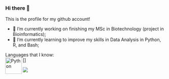 ### Hi there 👋

This is the profile for my github account!

- 🔭 I’m currently working on finishing my MSc in Biotechnology (project in Bioinformatics);
- 🌱 I’m currently learning to improve my skills in Data Analysis in Python, R, and Bash; 

Languages that I know:    
[<img align="left" alt="Python" width="52px" src="https://github.com/vzem19/vzem19/blob/1dbc6dadeda2570630a4df9dc951d9444e6c2b76/PythonLogo.png" />]

<img src="https://github.com/vzem19/vzem19/blob/a22758899da8f5c2a473231c55a5b8709638a97a/IMG_20201107_220928.png">

